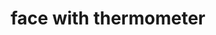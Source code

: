 ---
layout: smileys&emotion
title: face with thermometer
emoji: face_with_thermometer
permalink: 🤒.html
---